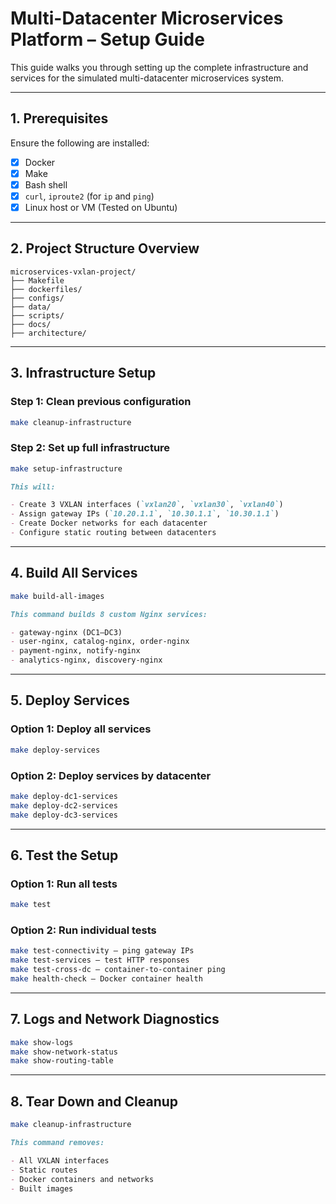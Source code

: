 # Multi-Datacenter Microservices Platform – Setup Guide

This guide walks you through setting up the complete infrastructure and services for the simulated multi-datacenter microservices system.

---

## 1. Prerequisites

Ensure the following are installed:

- [x] Docker  
- [x] Make  
- [x] Bash shell  
- [x] `curl`, `iproute2` (for `ip` and `ping`)  
- [x] Linux host or VM (Tested on Ubuntu)

---

## 2. Project Structure Overview
```
microservices-vxlan-project/
├── Makefile
├── dockerfiles/
├── configs/
├── data/
├── scripts/
├── docs/
├── architecture/
```

---

## 3. Infrastructure Setup

### Step 1: Clean previous configuration

```bash
make cleanup-infrastructure
```

### Step 2: Set up full infrastructure

```bash
make setup-infrastructure
```
```markdown
This will:

- Create 3 VXLAN interfaces (`vxlan20`, `vxlan30`, `vxlan40`)
- Assign gateway IPs (`10.20.1.1`, `10.30.1.1`, `10.30.1.1`)
- Create Docker networks for each datacenter
- Configure static routing between datacenters
```
---

## 4. Build All Services
```bash
make build-all-images
```
```markdown
This command builds 8 custom Nginx services:

- gateway-nginx (DC1–DC3)
- user-nginx, catalog-nginx, order-nginx
- payment-nginx, notify-nginx
- analytics-nginx, discovery-nginx
```
---

## 5. Deploy Services
### Option 1: Deploy all services
```bash
make deploy-services
```
### Option 2: Deploy services by datacenter
```bash
make deploy-dc1-services
make deploy-dc2-services
make deploy-dc3-services
```
---

## 6. Test the Setup
### Option 1: Run all tests
```bash
make test
```
### Option 2: Run individual tests
```bash
make test-connectivity – ping gateway IPs
make test-services – test HTTP responses
make test-cross-dc – container-to-container ping
make health-check – Docker container health
```
---

## 7. Logs and Network Diagnostics
```bash
make show-logs
make show-network-status
make show-routing-table
```
---

## 8. Tear Down and Cleanup
```bash
make cleanup-infrastructure
```
```markdown
This command removes:

- All VXLAN interfaces
- Static routes
- Docker containers and networks
- Built images
```
